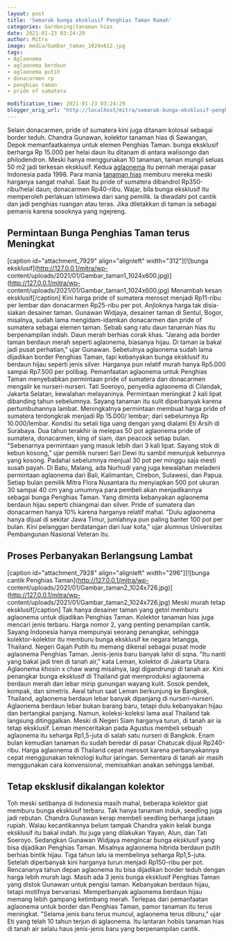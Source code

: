 ```yaml
---
layout: post
title: 'Semarak bunga eksklusif Penghias Taman Rumah'
categories: Gardening|tanaman hias
date: 2021-01-23 03:24:29
author: Mitra
image: media/Gambar_taman_1024x612.jpg
tags:
- Aglaonema
- aglaonema berdaun
- aglaonema putih
- donacarmen rp
- penghias taman
- pride of sumatera

modification_time: 2021-01-23 03:24:29
blogger_orig_url: "http://localhost/mitra/semarak-bunga-eksklusif-penghias-taman.html"
---
```


Selain donacarmen, pride of sumatera kini juga ditanam kolosal sebagai border
teduh. Chandra Gunawan, kolektor tanaman hias di Sawangan, Depok
memanfaatkannya untuk elemen Penghias Taman. bunga eksklusif berharga Rp
15.000 per helai daun itu ditanam di antara walisongo dan philodendron. Meski
hanya menggunakan 10 tanaman, taman mungil seluas 50 m2 jadi terkesan
eksklusif. Kedua [aglaonema](http://127.0.0.1/mitra/topik/aglaonema
"aglaonema") itu pernah merajai pasar Indonesia pada 1998. Para mania [tanaman
hias](http://127.0.0.1/mitra/tanaman-hias "tanaman hias") memburu mereka meski
harganya sangat mahal. Saat itu pride of sumatera dibandrol Rp350-ribu/helai
daun; donacarmen Rp40-ribu. Wajar, bila bunga eksklusif itu memperoleh
perlakuan istimewa dari sang pemilik. Ia diwadahi pot cantik dan jadi penghias
ruangan atau teras. Jika diletakkan di taman ia sebagai pemanis karena
sosoknya yang ngejreng.

## Permintaan Bunga Penghias Taman terus Meningkat

[caption id="attachment_7929" align="alignleft" width="312"][![bunga
eksklusif](http://127.0.0.1/mitra/wp-
content/uploads/2021/01/Gambar_taman1_1024x600.jpg)](http://127.0.0.1/mitra/wp-
content/uploads/2021/01/Gambar_taman1_1024x600.jpg) Menambah kesan
eksklusif[/caption] Kini harga pride of sumatera merosot menjadi Rp11-ribu per
lembar dan donacarmen Rp25-ribu per pot. Anjloknya harga tak disia-siakan
desainer taman. Gunawan Widjaya, desainer taman di Sentul, Bogor, misalnya,
sudah lama mengidam-idamkan donacarmen dan pride of sumatera sebagai elemen
taman. Sebab sang ratu daun tanaman hias itu berpenampilan indah. Daun merah
berhias corak khas. "Jarang ada border taman berdaun merah seperti aglaonema,
biasanya hijau. Di taman ia bakal jadi pusat perhatian," ujar Gunawan.
Sebetulnya aglaonema sudah lama dijadikan border Penghias Taman, tapi
kebanyakan bunga eksklusif itu berdaun hijau seperti jenis silver. Harganya
pun relatif murah hanya Rp5.000 sampai Rp7.500 per polibag. Pemanfaatan
aglaonema untuk Penghias Taman menyebabkan permintaan pride of sumatera dan
donacarmen mengalir ke nurseri-nurseri. Tati Soeroyo, penyedia aglaonema di
Cilandak, Jakarta Selatan, kewalahan melayaninya. Permintaan meningkat 2 kali
lipat dibanding tahun sebelumnya. Sayang tanaman itu sulit diperbanyak karena
pertumbuhannya lambat. Meningkatnya permintaan membuat harga pride of sumatera
terdongkrak menjadi Rp 15.000/ lembar; dari sebelumnya Rp 10.000/lembar.
Kondisi itu setali tiga uang dengan yang dialami Eti Arsih di Surabaya. Dua
tahun terakhir ia melepas 50 pot aglaonema pride of sumatera, donacarmen, king
of siam, dan peacock setiap bulan. "Sebenarnya permintaan yang masuk lebih
dari 3 kali lipat. Sayang stok di kebun kosong," ujar pemilik nurseri Sari
Dewi itu sambil menunjuk kebunnya yang kosong. Padahal sebelumnya menjual 30
pot per minggu saja mesti susah payah. Di Batu, Malang, ada Nurhudi yang juga
kewalahan meladeni permintaan aglaonema dari Bali, Kalimantan, Cirebon,
Sulawesi, dan Papua. Setiap bulan pemilik Mitra Flora Nusantara itu menyiapkan
500 pot ukuran 30 sampai 40 cm yang umumnya para pembeli akan menjadikannya
sebagai bunga Penghias Taman. Yang diminta kebanyakan aglaonema berdaun hijau
seperti chiangmai dan silver. Pride of sumatera dan donacarmen hanya 10%
karena harganya relatif mahal. "Dulu aglaonema hanya dijual di sekitar Jawa
Timur, jumlahnya pun paling banter 100 pot per bulan. Kini pelanggan
berdatangan dari luar kota," ujar alumnus Universitas Pembangunan Nasional
Veteran itu.

## Proses Perbanyakan Berlangsung Lambat

[caption id="attachment_7928" align="alignleft" width="296"][![bunga cantik
Penghias Taman](http://127.0.0.1/mitra/wp-
content/uploads/2021/01/Gambar_taman2_1024x726.jpg)](http://127.0.0.1/mitra/wp-
content/uploads/2021/01/Gambar_taman2_1024x726.jpg) Meski murah tetap
eksklusif[/caption] Tak hanya desainer taman yang getol memburu aglaonema
untuk dijadikan Penghias Taman. Kolektor tanaman hias juga mencari jenis
terbaru. Harga nomor 2, yang penting penampilan cantik. Sayang Indonesia hanya
mempunyai seorang penangkar, sehingga kolektor-kolektor itu memburu bunga
eksklusif ke negara tetangga, Thailand. Negeri Gajah Putih itu memang dikenal
sebagai pusat mode aglaonema Penghias Taman. Jenis-jenis baru banyak lahir di
sqna. "Itu nanti yang bakal jadi tren di tanah air," kata Leman, kolektor di
Jakarta Utara. Aglaonema khosin x chaw wang misalnya, lagi digandrungi di
tanah air. Kini penangkar bunga eksklusif di Thailand giat memproduksi
aglaonema berdaun merah dan lebar mirip gunungan wayang kulit. Sosok pendek,
kompak, dan simetris. Awal tahun saat Leman berkunjung ke Bangkok, Thailand,
aglaonema berdaun lebar banyak dipanjang di nurseri-nurseri. Aglaonema berdaun
lebar bukan barang baru, tetapi dulu kebanyakan hijau dan bertangkai panjang.
Namun, koleksi-koleksi lama asal Thailand tak langsung ditinggalkan. Meski di
Negeri Siam harganya turun, di tanah air ia tetap eksklusif. Leman
menceritakan pada Agustus membeli sebuah aglaonema itu seharga Rp1,5-juta di
salah satu nurseri di Bangkok. Enam bulan kemudian tanaman itu sudah beredar
di pasar Chatucak dijual Rp240-ribu. Harga aglaonema di Thailand cepat merosot
karena perbanyakannya cepat menggunakan teknologi kultur jaringan. Sementara
di tanah air masih menggunakan cara konvensional, memisahkan anakan sehingga
lambat.

## Tetap eksklusif dikalangan kolektor

Toh meski setibanya di Indonesia masih mahal, beberapa kolektor giat memburu
bunga eksklusif terbaru. Tak hanya tanaman induk, seedling juga jadi rebutan.
Chandra Gunawan kerap membeli seedling berharga jutaan rupiah. Walau
kecantikannya belum tampak Chandra yakin kelak bunga eksklusif itu bakal
indah. Itu juga yang dilakukan Yayan, Alun, dan Tati Soeroyo. Sedangkan
Gunawan Widjaya mengincar bunga eksklusif yang bisa dijadikan Penghias Taman.
Misalnya aglaonema hibrida berdaun putih berhias bintik hijau. Tiga tahun lalu
ia membelinya seharga Rp1,5-juta. Setelah diperbanyak kini harganya turun
menjadi Rp150-ribu per pot. Rencananya tahun depan aglaonema itu bisa
dijadikan border teduh dengan harga lebih murah lagi. Masih ada 3 jenis bunga
eksklusif Penghias Taman yang distok Gunawan untuk pengisi taman. Kebanyakan
berdaun hijau, tetapi motifnya bervariasi. Memperbanyak aglaonema berdaun
hijau memang lebih gampang ketimbang merah. Terlepas dari pemanfaatan
aglaonema untuk border dan Penghias Taman, pamor tanaman itu terus meningkat.
"Selama jenis baru terus muncul, aglaonema terus diburu," ujar Eti yang telah
10 tahun terjun di aglaonema. Itu lantaran hobiis tanaman hias di tanah air
selalu haus jenis-jenis baru yang berpenampilan cantik.


